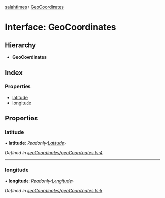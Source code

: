 [salahtimes](../README.md) › [GeoCoordinates](geocoordinates.md)

# Interface: GeoCoordinates

## Hierarchy

* **GeoCoordinates**

## Index

### Properties

* [latitude](geocoordinates.md#latitude)
* [longitude](geocoordinates.md#longitude)

## Properties

###  latitude

• **latitude**: *Readonly‹[Latitude](latitude.md)›*

*Defined in [geoCoordinates/geoCoordinates.ts:4](https://github.com/doniseferi/salahtimes/blob/c5863fe/src/geoCoordinates/geoCoordinates.ts#L4)*

___

###  longitude

• **longitude**: *Readonly‹[Longitude](longitude.md)›*

*Defined in [geoCoordinates/geoCoordinates.ts:5](https://github.com/doniseferi/salahtimes/blob/c5863fe/src/geoCoordinates/geoCoordinates.ts#L5)*
